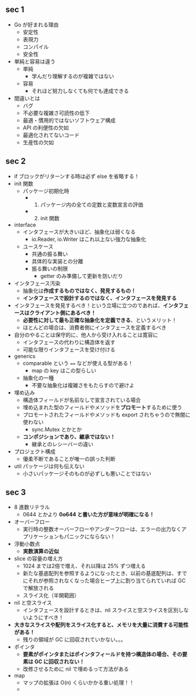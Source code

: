 ## sec 1

- Go が好まれる理由
  - 安定性
  - 表現力
  - コンパイル
  - 安全性
- 単純と容易は違う
  - 単純
    - 学んだり理解するのが複雑ではない
  - 容易
    - それほど努力しなくても何でも達成できる
- 間違いとは
  - バグ
  - 不必要な複雑さ可読性の低下
  - 最適・慣用的ではないソフトウェア構成
  - API の利便性の欠如
  - 最適化されてないコード
  - 生産性の欠如

## sec 2

- if ブロックがリターンする時は必ず else を省略する！
- init 関数
  - パッケージ初期化時
    - 1. パッケージ内の全ての定数と変数宣言の評価
    - 2. init 関数
- interface
  - インタフェースが大きいほど、抽象化は弱くなる
    - io.Reader, io.Writer はこれ以上ない強力な抽象化
  - ユースケース
    - 共通の振る舞い
    - 具体的な実装との分離
    - 振る舞いの制限
      - getter のみ準備して更新を防いだり
- インタフェース汚染
  - 抽象化は**作成するものではなく、発見するもの！**
  - **インタフェースで設計するのではなく、インタフェースを発見する**
- インタフェースを発見するべき！という立場に立つのであれば、**インタフェースはクライアント側にあるべき！**
  - **必要性に対して最も正確な抽象化を定義できる**、というメリット！
  - ほとんどの場合は、消費者側にインタフェースを定義するべき
- 自分のやることは保守的に、他人から受け入れることは寛容に
  - インタフェースの代わりに構造体を返す
  - 可能な限りインタフェースを受け付ける
- generics
  - comparable という `==` などが使える型がある！
    - map の key はこの型らしい
  - 抽象化の一種
    - 不要な抽象化は複雑さをもたらすので避けよ
- 埋め込み
  - 構造体フィールドが名前なしで宣言されている場合
  - 埋め込まれた型のフィールドやメソッドを**プロモート**するために使う
  - プロモートされたフィールドやメソッドも export されちゃうので無闇に使わない
    - sync.Mutex とかとか
  - **コンポジションであり、継承ではない！**
    - 継承とのレシーバーの違い
- プロジェクト構成
  - 優柔不断であることが唯一の誤った判断
- util パッケージは何も伝えない
  - 小さいパッケージそのものが必ずしも悪いことではない

## sec 3

- 8 進数リテラル
  - 0644 とかより **0o644 と書いた方が意味が明確になる！**
- オーバーフロー
  - 実行時の整数オーバーフローやアンダーフローは、エラーの出力なくアプリケーションもパニックにならない！
- 浮動小数点
  - **実数演算の近似**
- slice の容量の増え方
  - 1024 までは2倍で増え、それ以降は 25% ずつ増える
  - 新たな基底配列を参照するようになったとき、以前の基底配列は、すでにそれが参照されなくなった場合ヒープ上に割り当てられていれば GC で解放される
  - スライス化（半開範囲）
- nil と空スライス
  - インタフェースを設計するときは、nil スライスと空スライスを区別しないようにすべき！
- **大きなスライスや配列をスライス化すると、メモリを大量に消費する可能性がある！**
  - 残りの領域が GC に回収されていかない。。。
- ポインタ
  - **要素がポインタまたはポインタフィールドを持つ構造体の場合、その要素は GC に回収されない！**
  - 改修させるために nil で埋めるって方法がある
- map
  - マップの拡張は O(n) くらいかかる重い処理！！
  - 
